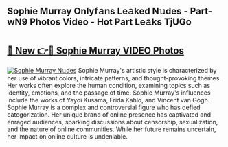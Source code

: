 ## Sophie Murray Onlyf𝚊ns Le𝚊ked N𝚞des - Part-wN9 Photos Video - Hot Part Le𝚊ks TjUGo

# <h2><a href="http://ab89009.deff.icu/?id=Sophie+Murray">🔗 New 👉🔴 Sophie Murray VIDEO Photos</a></h2>

[![Sophie Murray N𝚞des](https://i.imgur.com/rIISA9y.gif)](http://ab89009.deff.icu/?id=Sophie+Murray)
Sophie Murray's artistic style is characterized by her use of vibrant colors, intricate patterns, and thought-provoking themes. Her works often explore the human condition, examining topics such as identity, emotions, and the passage of time. Sophie Murray's influences include the works of Yayoi Kusama, Frida Kahlo, and Vincent van Gogh. Sophie Murray is a complex and controversial figure who has defied categorization. Her unique brand of online presence has captivated and enraged audiences, sparking discussions about censorship, sexualization, and the nature of online communities. While her future remains uncertain, her impact on online culture is undeniable.
